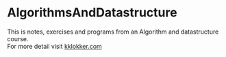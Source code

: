 # AlgorithmsAndDatastructure
This is notes, exercises and programs from an Algorithm and datastructure course. <br>
For more detail visit [kklokker.com](www.kklokker.com)
